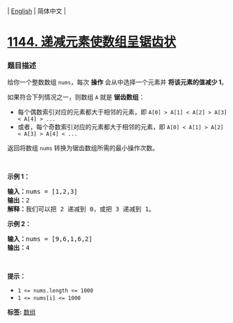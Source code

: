 | [English](README_EN.md) | 简体中文 |

# [1144. 递减元素使数组呈锯齿状](https://leetcode-cn.com/problems/decrease-elements-to-make-array-zigzag)
 ### 题目描述
<p>给你一个整数数组&nbsp;<code>nums</code>，每次 <strong>操作</strong>&nbsp;会从中选择一个元素并 <strong>将该元素的值减少&nbsp;1</strong>。</p>

<p>如果符合下列情况之一，则数组&nbsp;<code>A</code>&nbsp;就是 <strong>锯齿数组</strong>：</p>

<ul>
	<li>每个偶数索引对应的元素都大于相邻的元素，即&nbsp;<code>A[0] &gt; A[1] &lt; A[2] &gt; A[3] &lt; A[4] &gt; ...</code></li>
	<li>或者，每个奇数索引对应的元素都大于相邻的元素，即&nbsp;<code>A[0] &lt; A[1] &gt; A[2] &lt; A[3] &gt; A[4] &lt; ...</code></li>
</ul>

<p>返回将数组&nbsp;<code>nums</code>&nbsp;转换为锯齿数组所需的最小操作次数。</p>

<p>&nbsp;</p>

<p><strong>示例 1：</strong></p>

<pre><strong>输入：</strong>nums = [1,2,3]
<strong>输出：</strong>2
<strong>解释：</strong>我们可以把 2 递减到 0，或把 3 递减到 1。
</pre>

<p><strong>示例 2：</strong></p>

<pre><strong>输入：</strong>nums = [9,6,1,6,2]
<strong>输出：</strong>4
</pre>

<p>&nbsp;</p>

<p><strong>提示：</strong></p>

<ul>
	<li><code>1 &lt;= nums.length &lt;= 1000</code></li>
	<li><code>1 &lt;= nums[i] &lt;= 1000</code></li>
</ul>

**标签:**  [数组](https://leetcode-cn.com/tag/array) 